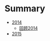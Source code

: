 # Summary

* [2014](Markdown/2014/README.md)
    * [回顾2014](Markdown/2014/回顾2014.md)
* [2015](Markdown/2015/README.md)

